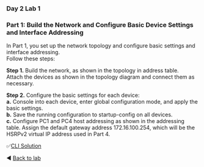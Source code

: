 ### Day 2 Lab 1 
### Part 1: Build the Network and Configure Basic Device Settings and Interface Addressing
In Part 1, you set up the network topology and configure basic settings and interface addressing.  
Follow these steps:  

 **Step 1.** Build the network, as shown in the topology in address table.  
   Attach the devices as shown in the topology diagram and connect them as necessary.

**Step 2.** Configure the basic settings for each device:  
   **a.** Console into each device, enter global configuration mode, and apply the basic settings.  
   **b.** Save the running configuration to startup-config on all devices.  
   **c.** Configure PC1 and PC4 host addressing as shown in the addressing table.  Assign the default gateway address 172.16.100.254, which will be the HSRPv2 virtual IP address used in Part 4.

✅[CLI Solution](/solutions/day2lab1-1.md)

◀️ [Back to lab](https://github.com/tech-zero/ccnp-encor/blob/main/labs/_ciscopress/lab1/README.md)
